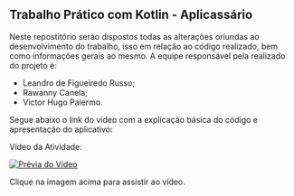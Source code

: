 ## Trabalho Prático com Kotlin - Aplicassário

Neste repostitório serão dispostos todas as alterações oriundas ao desenvolvimento do trabalho, isso em relação ao código realizado, bem como informações gerais ao mesmo. A equipe responsável pela realizado do projeto é:
- Leandro de Figueiredo Russo;
- Rawanny Canela;
- Victor Hugo Palermo.
 
Segue abaixo o link do video com a explicação básica do código e apresentação do aplicativo:

 Vídeo da Atividade:

[![Prévia do Vídeo]()]()



Clique na imagem acima para assistir ao vídeo.
